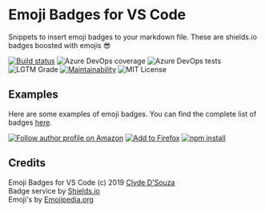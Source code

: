 # Emoji Badges for VS Code  
    
Snippets to insert emoji badges to your markdown file. These are shields.io badges boosted with emojis 😎   

[![Build status](https://clydedsouza.visualstudio.com/Emoji%20Badges%20VS%20Code/_apis/build/status/Emoji%20Badges%20VS%20Code%20Master)](https://clydedsouza.visualstudio.com/Emoji%20Badges%20VS%20Code/_build/latest?definitionId=25) 
![Azure DevOps coverage](https://img.shields.io/azure-devops/coverage/clydedsouza/Emoji%20Badges%20VS%20Code/25.svg) 
![Azure DevOps tests](https://img.shields.io/azure-devops/tests/clydedsouza/Emoji%20Badges%20VS%20Code/25.svg) 
![LGTM Grade](https://img.shields.io/lgtm/grade/javascript/github/ClydeDz/emoji-badges-vscode.svg?logo=lgtm) 
[![Maintainability](https://api.codeclimate.com/v1/badges/25cc71185468b2209a85/maintainability)](https://codeclimate.com/github/ClydeDz/emoji-badges-vscode/maintainability) 
![MIT License](https://img.shields.io/static/v1.svg?label=📜%20License&message=MIT&color=informational)  

## Examples
Here are some examples of emoji badges. You can find the complete list of badges [here](https://github.com/ClydeDz/emoji-badges-vscode/blob/master/list-of-badges.md).  

[![Follow author profile on Amazon](https://img.shields.io/static/v1.svg?label=Follow%20me%20on%20Amazon&message=📖&color=FF9900&logo=amazon&logoColor=white)](https://www.amazon.com/Michelle-Obama/e/B07B436TLF) 
[![Add to Firefox](https://img.shields.io/static/v1.svg?label=Add%20to&message=Firefox%20🦊&color=431a7f&labelColor=ff3129)](https://addons.mozilla.org/en-US/firefox/addon/grammarly-1/) 
[![npm install](https://img.shields.io/static/v1.svg?label=Install%20chalk&message=🎁&logo=npm&style=social)](https://www.npmjs.com/package/chalk)  

## Credits
Emoji Badges for VS Code (c) 2019 [Clyde D'Souza](https://clydedsouza.net)   
Badge service by [Shields.io](shields.io/)   
Emoji's by [Emojipedia.org](https://emojipedia.org/)